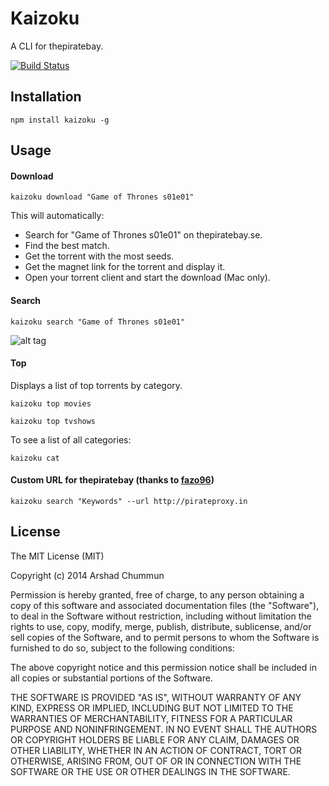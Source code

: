 Kaizoku
===
A CLI for thepiratebay.

[![Build Status](https://travis-ci.org/arshad/kaizoku.svg?branch=master)](https://travis-ci.org/arshad/kaizoku)

Installation
--------------

    npm install kaizoku -g

Usage
--------------

#### Download

    kaizoku download "Game of Thrones s01e01"
    
This will automatically:

* Search for "Game of Thrones s01e01" on thepiratebay.se.
* Find the best match.
* Get the torrent with the most seeds.
* Get the magnet link for the torrent and display it.
* Open your torrent client and start the download (Mac only).

#### Search

    kaizoku search "Game of Thrones s01e01"
    
![alt tag](https://raw.githubusercontent.com/arshad/kaizoku/master/screenshot.png)

#### Top
Displays a list of top torrents by category.

    kaizoku top movies

    kaizoku top tvshows
    
To see a list of all categories:

    kaizoku cat

#### Custom URL for thepiratebay (thanks to [fazo96](https://github.com/fazo96))

    kaizoku search "Keywords" --url http://pirateproxy.in

License
--------------

The MIT License (MIT)

Copyright (c) 2014 Arshad Chummun

Permission is hereby granted, free of charge, to any person obtaining a copy
of this software and associated documentation files (the "Software"), to deal
in the Software without restriction, including without limitation the rights
to use, copy, modify, merge, publish, distribute, sublicense, and/or sell
copies of the Software, and to permit persons to whom the Software is
furnished to do so, subject to the following conditions:

The above copyright notice and this permission notice shall be included in all
copies or substantial portions of the Software.

THE SOFTWARE IS PROVIDED "AS IS", WITHOUT WARRANTY OF ANY KIND, EXPRESS OR
IMPLIED, INCLUDING BUT NOT LIMITED TO THE WARRANTIES OF MERCHANTABILITY,
FITNESS FOR A PARTICULAR PURPOSE AND NONINFRINGEMENT. IN NO EVENT SHALL THE
AUTHORS OR COPYRIGHT HOLDERS BE LIABLE FOR ANY CLAIM, DAMAGES OR OTHER
LIABILITY, WHETHER IN AN ACTION OF CONTRACT, TORT OR OTHERWISE, ARISING FROM,
OUT OF OR IN CONNECTION WITH THE SOFTWARE OR THE USE OR OTHER DEALINGS IN THE
SOFTWARE.

  
